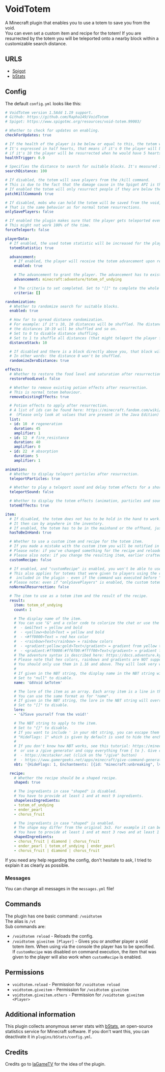 # VoidTotem

A Minecraft plugin that enables you to use a totem to save you from the void.  
You can even set a custom item and recipe for the totem!
If you are resurrected by the totem you will be teleported onto a nearby block within a customizable search distance.

## URLS

- [Spigot](https://www.spigotmc.org/resources/void-totem.99003/)
- [bStats](https://bstats.org/plugin/bukkit/Void%20Totem/13802)

## Config

The default `config.yml` looks like this:
```yml
# VoidTotem version 1.5Add 1.19 support.
# Github: https://github.com/Rapha149/VoidTotem
# Spigot: https://www.spigotmc.org/resources/void-totem.99003/

# Whether to check for updates on enabling.
checkForUpdates: true

# If the health of the player is be below or equal to this, the totem will try to resurrect the player.
# It's expressed in half hearts, that means if it's 0 the player will be resurrected when he would have 0 hearts left,
# if it's 10 the player will be resurrected when he would have 5 hearts left and if it's 20 the player will be resurrected on first void damage.
healthTrigger: 0.0

# Specifies the distance to search for suitable blocks. It's measured in blocks in every direction from the player.
searchDistance: 100

# If disabled, the totem will save players from the /kill command.
# This is due to the fact that the damage cause in the Spigot API is the same for the void and /kill.
# If enabled the totem will only resurrect people if they are below the downward height limit.
patchKillCommand: true

# If disabled, mobs who can hold the totem will be saved from the void, too.
# That is the same behavior as for normal totem resurrections.
onlySavePlayers: false

# If enabled the plugin makes sure that the player gets teleported even if that is cancelled by other plugins.
# This might not work 100% of the time.
forceTeleport: false

playerData:
  # If enabled, the used totem statistic will be increased for the player if saved from the void.
  totemStatistic: true

  advancement:
    # If enabled, the player will receive the totem advancement upon resurrection if they did not have it before.
    enabled: true

    # The advancement to grant the player. The advancement has to exist on the server.
    advancement: minecraft:adventure/totem_of_undying

    # The criteria to set completed. Set to "[]" to complete the whole advancement.
    criteria: []

randomization:
  # Whether to randomize search for suitable blocks.
  enabled: true

  # How far to spread distance randomization.
  # For example: if it's 10, 10 distances will be shuffled. The distances 0-9 will be shuffled,
  # the distances 10-19 will be shuffled and so on.
  # Set to 0 to disable distance shuffling.
  # Set to 1 to shuffle all distances (that might teleport the player far away).
  distanceStack: 10

  # If disabled and there is a block directly above you, that block will be chosen.
  # In other words: the distance 0 won't be shuffled.
  randomizeZeroDistance: true

effects:
  # Whether to restore the food level and saturation after resurrection.
  restoreFoodLevel: false

  # Whether to remove existing potion effects after resurrection.
  # This is normal totem behaviour.
  removeExistingEffects: true

  # Potion effects to apply after resurrection.
  # A list of ids can be found here: https://minecraft.fandom.com/wiki/Effect#Effect_list
  #  (Please only look at values that are present in the Java Edition)
  list:
  - id: 10  # regeneration
    duration: 45
    amplifier: 1
  - id: 12  # fire_resistance
    duration: 40
    amplifier: 0
  - id: 22  # absorption
    duration: 5
    amplifier: 1

animation:
  # Whether to display teleport particles after resurrection.
  teleportParticles: true

  # Whether to play a teleport sound and delay totem effects for a short amount of time.
  teleportSound: false

  # Whether to display the totem effects (animation, particles and sound).
  totemEffects: true

item:
  # If disabled, the totem does not has to be hold in the hand to work.
  # It then can by anywhere in the inventory.
  # If enabled, the totem has to be in the mainhand or the offhand, just like a normal totem.
  hasToBeInHand: true

  # Whether to use a custom item and recipe for the totem item.
  # If you made a mistake with the custom item you will be notified in the console and the item won't work.
  # Please note: if you've changed something for the recipe and reloaded the config you may have to rejoin for the changes to take effect.
  # Please also note: if you change the resulting item, earlier crafted totems will still work.
  customRecipe: false

  # If enabled, and "customRecipe" is enabled, you won't be able to use the custom totems for normal totem resurrections.
  # This also applies for totems that were given to players using the command
  #  included in the plugin - even if the command was executed before "customRecipe" was enabled.
  # Please note: even if "onlySavePlayers" is enabled, the custom totem still won't work for mobs.
  noNormalResurrection: false

  # The item to use as a totem item and the result of the recipe.
  result:
    item: totem_of_undying
    count: 1

    # The display name of the item.
    # You can use "&" and a color code to colorize the chat or use the adventure text syntax. A few examples:
    #  - &e&lText = yellow and bold
    #  - <yellow><bold>Text = yellow and bold
    #  - <#ff0000>Text = red hex color
    #  - <rainbow>Text</rainbow> = rainbow colors
    #  - <gradient:yellow:gold>Text</gradient> = gradient from yellow to gold
    #  - <gradient:#ff0000:#ff6f00:#ffff00>Text</gradient> = gradient from red over orange to yellow (with hex colors)
    # The adventure syntax is described here: https://docs.adventure.kyori.net/minimessage#format
    # Please note that hex colors, rainbows and gradients are NOT supported in 1.15 and lower.
    # You should only use them in 1.16 and above. They will look very weird in 1.15 and lower.
    # 
    # If given in the NBT string, the display name in the NBT string will override this.
    # Set to "null" to disable.
    name: '&6Void &eTotem'

    # The lore of the item as an array. Each array item is a line in the lore.
    # You can use the same format as for "name".
    # If given in the NBT string, the lore in the NBT string will override this.
    # Set to "[]" to disable.
    lore:
    - '&7Save yourself from the void!'

    # The NBT string to apply to the item.
    # Set to "{}" to disable.
    # If you want to include ' in your nbt string, you can escape them using ''
    # "HideFlags: 1" which is given by default is used to hide the enchantments.
    # 
    # If you don't know how NBT works, see this tutorial: https://minecraft.fandom.com/wiki/Tutorials/Command_NBT_tags
    #  or use a /give generator and copy everything from { to }. Give command generator examples:
    #  - https://mcstacker.net (click on the "/give" button)
    #  - https://www.gamergeeks.net/apps/minecraft/give-command-generator
    nbt: '{HideFlags: 1, Enchantments: [{id: "minecraft:unbreaking", lvl: 1}]}'

  recipe:
    # Whether the recipe should be a shaped recipe.
    shaped: true

    # The ingredients in case "shaped" is disabled.
    # You have to provide at least 1 and at most 9 ingredients.
    shapelessIngredients:
    - totem_of_undying
    - ender_pearl
    - chorus_fruit

    # The ingredients in case "shaped" is enabled.
    # The shape may differ from the original 3x3. For example it can be 2x3, 3x2 or 2x2.
    # You have to provide at least 1 and at most 3 rows and at least 1 and at most 3 ingredients per row.
    shapedIngredients:
    - chorus_fruit | diamond | chorus_fruit
    - ender_pearl | totem_of_undying | ender_pearl
    - chorus_fruit | diamond | chorus_fruit
```

If you need any help regarding the config, don't hesitate to ask, I tried to explain it as clearly as possible.

### Messages

You can change all messages in the `messages.yml` file!

## Commands

The plugin has one basic command: `/voidtotem`  
The alias is `/vt`  
Sub commands are:
- `/voidtotem reload` - Reloads the config.
- `/voidtotem giveitem [Player]` - Gives you or another player a void totem item. When using via the console the player has to be specified.  
  If `customRecipe` was disabled on command execution, the item that was given to the player will also work when `customRecipe` is enabled.

## Permissions

- `voidtotem.reload` - Permission for `/voidtotem reload`
- `voidtotem.giveitem` - Permission for `/voidtotem giveitem`
- `voidtotem.giveitem.others` - Permission for `/voidtotem giveitem <Player>`

## Additional information

This plugin collects anonymous server stats with [bStats](https://bstats.org), an open-source statistics service for Minecraft software. If you don't want this, you can deactivate it in `plugins/bStats/config.yml`.

## Credits

Credits go to [laGameTV](https://github.com/laGameTV) for the idea of the plugin.

